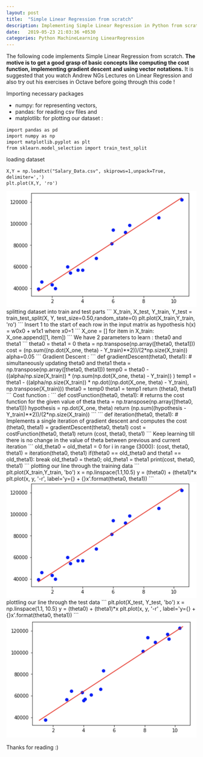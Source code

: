 ```yaml
---
layout: post
title:  "Simple Linear Regression from scratch"
description: Implementing Simple Linear Regression in Python from scratch
date:   2019-05-23 21:03:36 +0530
categories: Python MachineLearning LinearRegression
---
```


The following code implements Simple Linear Regression from scratch. **The motive is to get a good grasp of basic concepts like computing the cost function, implementing gradient descent and using vector notations.** It is suggested that you watch Andrew NGs Lectures on Linear Regression and also try out his exercises in Octave before going through this code !

Importing necessary packages
- numpy: for representing vectors,
- pandas: for reading csv files and
- matplotlib: for plotting our dataset :
```
import pandas as pd
import numpy as np
import matplotlib.pyplot as plt
from sklearn.model_selection import train_test_split
```
loading dataset
```
X,Y = np.loadtxt("Salary_Data.csv", skiprows=1,unpack=True, delimiter=',')
plt.plot(X,Y, 'ro')
```
<img src = "../images/fit_through_traindata.png" style="height: 400px, width: 300px">
splitting dataset into train and test parts
```
X_train, X_test, Y_train, Y_test = train_test_split(X, Y, test_size=0.50,random_state=0)
plt.plot(X_train,Y_train, 'ro')
```
Insert 1 to the start of each row in the input matrix as hypothesis h(x) = w0x0 + w1x1 where x0=1
```
X_one = []
for item in X_train:
    X_one.append([1, item])
```
We have 2 parameters to learn : theta0 and theta1
```
theta0 = theta1 = 0
theta = np.transpose(np.array([theta0, theta1]))
cost = (np.sum((np.dot(X_one, theta) - Y_train)**2))/(2*np.size(X_train))
alpha=0.05
```
Gradient Descent :
```
def gradientDescent(theta0, theta1):
# simultaneously updating theta0 and theta1
    theta = np.transpose(np.array([theta0, theta1]))
    temp0 = theta0 - ((alpha/np.size(X_train)) * (np.sum(np.dot(X_one, theta) - Y_train)) )
    temp1 = theta1 - ((alpha/np.size(X_train)) * np.dot((np.dot(X_one, theta) - Y_train), np.transpose(X_train)))
    theta0 = temp0
    theta1 = temp1
    return (theta0, theta1)
```
Cost function :
```
def costFunction(theta0, theta1):
# returns the cost function for the given value of theta
    theta = np.transpose(np.array([theta0, theta1]))
    hypothesis = np.dot(X_one, theta)
    return (np.sum((hypothesis - Y_train)**2))/(2*np.size(X_train))
```
```
def iteration(theta0, theta1):
# Implements a single iteration of gradient descent and computes the cost
    (theta0, theta1) = gradientDescent(theta0, theta1)
    cost = costFunction(theta0, theta1)
    return (cost, theta0, theta1)
```
Keep learning till there is no change in the value of theta between previous and current iteration
```
old_theta0 = old_theta1 = 0
for i in range (3000):
    (cost, theta0, theta1) = iteration(theta0, theta1)
    if(theta0 == old_theta0 and theta1 == old_theta1):
        break
    old_theta0 = theta0; old_theta1 = theta1
print(cost, theta0, theta1)
```
plotting our line through the training data
```
plt.plot(X_train,Y_train, 'bo')
x = np.linspace(1.1,10.5)
y = (theta0) + (theta1)*x
plt.plot(x, y, '-r', label='y={} + {}x'.format(theta0, theta1))
```
<img src = "../images/fit_through_traindata.png">
plottling our line through the test data
```
plt.plot(X_test, Y_test, 'bo')
x = np.linspace(1.1, 10.5)
y = (theta0) + (theta1)*x
plt.plot(x, y, '-r' , label='y={} + {}x'.format(theta0, theta1))
```
<img src = "../images/fit_through_testdata.png">

Thanks for reading :)
